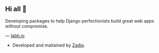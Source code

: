 ## Hi all 👋

Developing packages to help Django perfectionists build great web apps without compromise.

— [labb.io](https://labb.io/)
- Developed and maitained by [Zadiq](https://github.com/zadiq).
